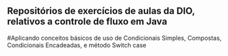 ## Repositórios de exercícios de aulas da DIO, relativos a controle de fluxo em Java

#Aplicando conceitos básicos de uso de Condicionais Simples, Compostas, Condicionais Encadeadas, e método Switch case

